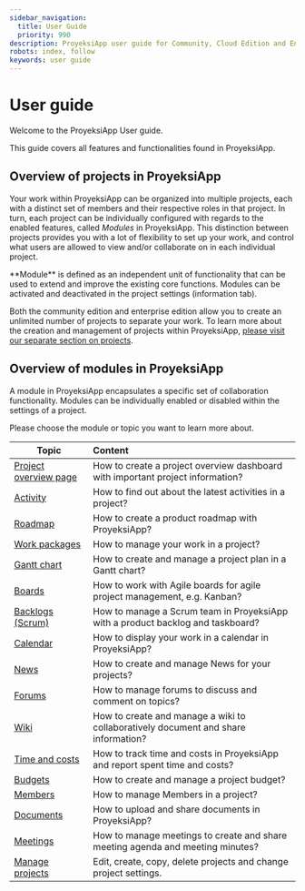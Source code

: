 ```yaml
---
sidebar_navigation:
  title: User Guide
  priority: 990
description: ProyeksiApp user guide for Community, Cloud Edition and Enterprise Edition.
robots: index, follow
keywords: user guide
---
```

# User guide

Welcome to the ProyeksiApp User guide.

This guide covers all features and functionalities found in ProyeksiApp. 



## Overview of projects in ProyeksiApp

Your work within ProyeksiApp can be organized into multiple projects, each with a distinct set of members and their respective roles in that project.  In turn, each project can be individually configured with regards to the enabled features, called *Modules* in ProyeksiApp. This distinction between projects provides you with a lot of flexibility to set up your work, and control what users are allowed to view and/or collaborate on in each individual project.

<div class="glossary">
**Module** is defined as an independent unit of functionality that can be used to extend and improve the existing core functions. Modules can be activated and deactivated in the project settings (information tab).
</div>


Both the community edition and enterprise edition allow you to create an unlimited number of projects to separate your work. To learn more about the creation and management of projects within ProyeksiApp, [please visit our separate section on projects](projects/).

## Overview of modules in ProyeksiApp

A module in ProyeksiApp encapsulates a specific set of collaboration functionality. Modules can be individually enabled or disabled within the settings of a project.

Please choose the module or topic you want to learn more about.

| Topic                                     | Content                                                      |
| ----------------------------------------- | :----------------------------------------------------------- |
| [Project overview page](project-overview) | How to create a project overview dashboard with important project information? |
| [Activity](activity)                      | How to find out about the latest activities in a project?    |
| [Roadmap](roadmap)                        | How to create a product roadmap with ProyeksiApp?            |
| [Work packages](work-packages)            | How to manage your work in a project?                        |
| [Gantt chart](gantt-chart)                | How to create and manage a project plan in a Gantt chart?    |
| [Boards](agile-boards)                    | How to work with Agile boards for agile project management, e.g. Kanban? |
| [Backlogs (Scrum)](backlogs-scrum)        | How to manage a Scrum team in ProyeksiApp with a product backlog and taskboard? |
| [Calendar](calendar)                      | How to display your work in a calendar in ProyeksiApp?       |
| [News](news)                              | How to create and manage News for your projects?             |
| [Forums](forums)                          | How to manage forums to discuss and comment on topics?       |
| [Wiki](wiki)                              | How to create and manage a wiki to collaboratively document and share information? |
| [Time and costs](time-and-costs)          | How to track time and costs in ProyeksiApp and report spent time and costs? |
| [Budgets](budgets)                        | How to create and manage a project budget?                   |
| [Members](members/)                       | How to manage Members in a project?                          |
| [Documents](documents)                    | How to upload and share documents in ProyeksiApp?            |
| [Meetings](meetings)                      | How to manage meetings to create and share meeting agenda and meeting minutes? |
| [Manage projects](projects)               | Edit, create, copy, delete projects and change project settings. |
